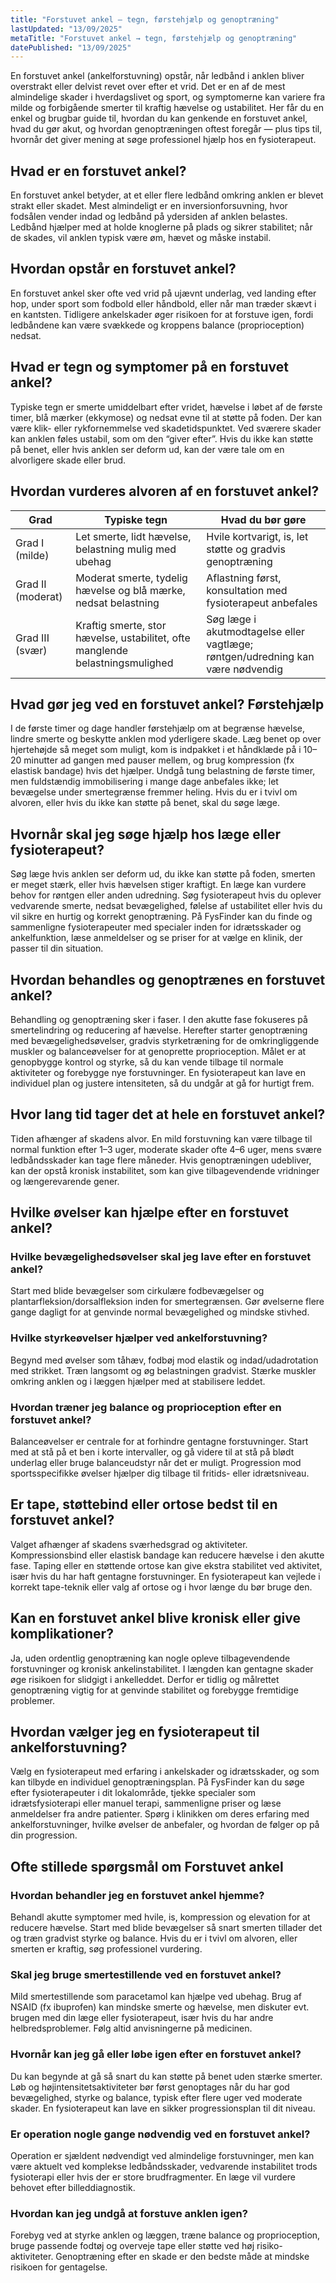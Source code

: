 ```yaml
---
title: "Forstuvet ankel – tegn, førstehjælp og genoptræning"
lastUpdated: "13/09/2025"
metaTitle: "Forstuvet ankel → tegn, førstehjælp og genoptræning"
datePublished: "13/09/2025"
---
```


En forstuvet ankel (ankelforstuvning) opstår, når ledbånd i anklen bliver overstrakt eller delvist revet over efter et vrid. Det er en af de mest almindelige skader i hverdagslivet og sport, og symptomerne kan variere fra milde og forbigående smerter til kraftig hævelse og ustabilitet. Her får du en enkel og brugbar guide til, hvordan du kan genkende en forstuvet ankel, hvad du gør akut, og hvordan genoptræningen oftest foregår — plus tips til, hvornår det giver mening at søge professionel hjælp hos en fysioterapeut.

## Hvad er en forstuvet ankel?
En forstuvet ankel betyder, at et eller flere ledbånd omkring anklen er blevet strakt eller skadet. Mest almindeligt er en inversionforsuvning, hvor fodsålen vender indad og ledbånd på ydersiden af anklen belastes. Ledbånd hjælper med at holde knoglerne på plads og sikrer stabilitet; når de skades, vil anklen typisk være øm, hævet og måske instabil.

## Hvordan opstår en forstuvet ankel?
En forstuvet ankel sker ofte ved vrid på ujævnt underlag, ved landing efter hop, under sport som fodbold eller håndbold, eller når man træder skævt i en kantsten. Tidligere ankelskader øger risikoen for at forstuve igen, fordi ledbåndene kan være svækkede og kroppens balance (proprioception) nedsat.

## Hvad er tegn og symptomer på en forstuvet ankel?
Typiske tegn er smerte umiddelbart efter vridet, hævelse i løbet af de første timer, blå mærker (ekkymose) og nedsat evne til at støtte på foden. Der kan være klik- eller rykfornemmelse ved skadetidspunktet. Ved sværere skader kan anklen føles ustabil, som om den “giver efter”. Hvis du ikke kan støtte på benet, eller hvis anklen ser deform ud, kan der være tale om en alvorligere skade eller brud.

## Hvordan vurderes alvoren af en forstuvet ankel?
| Grad | Typiske tegn | Hvad du bør gøre |
|---|---|---|
| Grad I (milde) | Let smerte, lidt hævelse, belastning mulig med ubehag | Hvile kortvarigt, is, let støtte og gradvis genoptræning |
| Grad II (moderat) | Moderat smerte, tydelig hævelse og blå mærke, nedsat belastning | Aflastning først, konsultation med fysioterapeut anbefales |
| Grad III (svær) | Kraftig smerte, stor hævelse, ustabilitet, ofte manglende belastningsmulighed | Søg læge i akutmodtagelse eller vagtlæge; røntgen/udredning kan være nødvendig |

## Hvad gør jeg ved en forstuvet ankel? Førstehjælp
I de første timer og dage handler førstehjælp om at begrænse hævelse, lindre smerte og beskytte anklen mod yderligere skade. Læg benet op over hjertehøjde så meget som muligt, kom is indpakket i et håndklæde på i 10–20 minutter ad gangen med pauser mellem, og brug kompression (fx elastisk bandage) hvis det hjælper. Undgå tung belastning de første timer, men fuldstændig immobilisering i mange dage anbefales ikke; let bevægelse under smertegrænse fremmer heling. Hvis du er i tvivl om alvoren, eller hvis du ikke kan støtte på benet, skal du søge læge.

## Hvornår skal jeg søge hjælp hos læge eller fysioterapeut?
Søg læge hvis anklen ser deform ud, du ikke kan støtte på foden, smerten er meget stærk, eller hvis hævelsen stiger kraftigt. En læge kan vurdere behov for røntgen eller anden udredning. Søg fysioterapeut hvis du oplever vedvarende smerte, nedsat bevægelighed, følelse af ustabilitet eller hvis du vil sikre en hurtig og korrekt genoptræning. På FysFinder kan du finde og sammenligne fysioterapeuter med specialer inden for idrætsskader og ankelfunktion, læse anmeldelser og se priser for at vælge en klinik, der passer til din situation.

## Hvordan behandles og genoptrænes en forstuvet ankel?
Behandling og genoptræning sker i faser. I den akutte fase fokuseres på smertelindring og reducering af hævelse. Herefter starter genoptræning med bevægelighedsøvelser, gradvis styrketræning for de omkringliggende muskler og balanceøvelser for at genoprette proprioception. Målet er at genopbygge kontrol og styrke, så du kan vende tilbage til normale aktiviteter og forebygge nye forstuvninger. En fysioterapeut kan lave en individuel plan og justere intensiteten, så du undgår at gå for hurtigt frem.

## Hvor lang tid tager det at hele en forstuvet ankel?
Tiden afhænger af skadens alvor. En mild forstuvning kan være tilbage til normal funktion efter 1–3 uger, moderate skader ofte 4–6 uger, mens svære ledbåndsskader kan tage flere måneder. Hvis genoptræningen udebliver, kan der opstå kronisk instabilitet, som kan give tilbagevendende vridninger og længerevarende gener.

## Hvilke øvelser kan hjælpe efter en forstuvet ankel?
### Hvilke bevægelighedsøvelser skal jeg lave efter en forstuvet ankel?
Start med blide bevægelser som cirkulære fodbevægelser og plantarfleksion/dorsalfleksion inden for smertegrænsen. Gør øvelserne flere gange dagligt for at genvinde normal bevægelighed og mindske stivhed.

### Hvilke styrkeøvelser hjælper ved ankelforstuvning?
Begynd med øvelser som tåhæv, fodbøj mod elastik og indad/udadrotation med strikket. Træn langsomt og øg belastningen gradvist. Stærke muskler omkring anklen og i læggen hjælper med at stabilisere leddet.

### Hvordan træner jeg balance og proprioception efter en forstuvet ankel?
Balanceøvelser er centrale for at forhindre gentagne forstuvninger. Start med at stå på et ben i korte intervaller, og gå videre til at stå på blødt underlag eller bruge balanceudstyr når det er muligt. Progression mod sportsspecifikke øvelser hjælper dig tilbage til fritids- eller idrætsniveau.

## Er tape, støttebind eller ortose bedst til en forstuvet ankel?
Valget afhænger af skadens sværhedsgrad og aktiviteter. Kompressionsbind eller elastisk bandage kan reducere hævelse i den akutte fase. Taping eller en støttende ortose kan give ekstra stabilitet ved aktivitet, især hvis du har haft gentagne forstuvninger. En fysioterapeut kan vejlede i korrekt tape-teknik eller valg af ortose og i hvor længe du bør bruge den.

## Kan en forstuvet ankel blive kronisk eller give komplikationer?
Ja, uden ordentlig genoptræning kan nogle opleve tilbagevendende forstuvninger og kronisk ankelinstabilitet. I længden kan gentagne skader øge risikoen for slidgigt i ankelleddet. Derfor er tidlig og målrettet genoptræning vigtig for at genvinde stabilitet og forebygge fremtidige problemer.

## Hvordan vælger jeg en fysioterapeut til ankelforstuvning?
Vælg en fysioterapeut med erfaring i ankelskader og idrætsskader, og som kan tilbyde en individuel genoptræningsplan. På FysFinder kan du søge efter fysioterapeuter i dit lokalområde, tjekke specialer som idrætsfysioterapi eller manuel terapi, sammenligne priser og læse anmeldelser fra andre patienter. Spørg i klinikken om deres erfaring med ankelforstuvninger, hvilke øvelser de anbefaler, og hvordan de følger op på din progression.

## Ofte stillede spørgsmål om Forstuvet ankel

### Hvordan behandler jeg en forstuvet ankel hjemme?
Behandl akutte symptomer med hvile, is, kompression og elevation for at reducere hævelse. Start med blide bevægelser så snart smerten tillader det og træn gradvist styrke og balance. Hvis du er i tvivl om alvoren, eller smerten er kraftig, søg professionel vurdering.

### Skal jeg bruge smertestillende ved en forstuvet ankel?
Mild smertestillende som paracetamol kan hjælpe ved ubehag. Brug af NSAID (fx ibuprofen) kan mindske smerte og hævelse, men diskuter evt. brugen med din læge eller fysioterapeut, især hvis du har andre helbredsproblemer. Følg altid anvisningerne på medicinen.

### Hvornår kan jeg gå eller løbe igen efter en forstuvet ankel?
Du kan begynde at gå så snart du kan støtte på benet uden stærke smerter. Løb og højintensitetsaktiviteter bør først genoptages når du har god bevægelighed, styrke og balance, typisk efter flere uger ved moderate skader. En fysioterapeut kan lave en sikker progressionsplan til dit niveau.

### Er operation nogle gange nødvendig ved en forstuvet ankel?
Operation er sjældent nødvendigt ved almindelige forstuvninger, men kan være aktuelt ved komplekse ledbåndsskader, vedvarende instabilitet trods fysioterapi eller hvis der er store brudfragmenter. En læge vil vurdere behovet efter billeddiagnostik.

### Hvordan kan jeg undgå at forstuve anklen igen?
Forebyg ved at styrke anklen og læggen, træne balance og proprioception, bruge passende fodtøj og overveje tape eller støtte ved høj risiko-aktiviteter. Genoptræning efter en skade er den bedste måde at mindske risikoen for gentagelse.